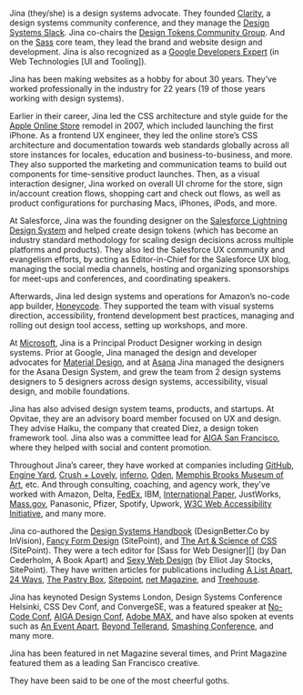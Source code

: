 Jina (they/she) is a design systems advocate. They founded [Clarity][], a design systems community conference, and they manage the [Design Systems Slack][]. Jina co-chairs the [Design Tokens Community Group][]. And on the [Sass][] core team, they lead the brand and website design and development. Jina is also recognized as a [Google Developers Expert][] (in Web Technologies [UI and Tooling]).

Jina has been making websites as a hobby for about 30 years. They’ve worked professionally in the industry for 22 years (19 of those years working with design systems).

Earlier in their career, Jina led the CSS architecture and style guide for the [Apple Online Store][] remodel in 2007, which included launching the first iPhone. As a frontend UX engineer, they led the online store’s CSS architecture and documentation towards web standards globally across all store instances for locales, education and business-to-business, and more. They also supported the marketing and communication teams to build out components for time-sensitive product launches. Then, as a visual interaction designer, Jina worked on overall UI chrome for the store, sign in/account creation flows, shopping cart and check out flows, as well as product configurations for purchasing Macs, iPhones, iPods, and more.

At Salesforce, Jina was the founding designer on the [Salesforce Lightning Design System][] and helped create design tokens (which has become an industry standard methodology for scaling design decisions across multiple platforms and products). They also led the Salesforce UX community and evangelism efforts, by acting as Editor-in-Chief for the Salesforce UX blog, managing the social media channels, hosting and organizing sponsorships for meet-ups and conferences, and coordinating speakers.

Afterwards, Jina led design systems and operations for Amazon’s no-code app builder, [Honeycode][]. They supported the team with visual systems direction, accessibility, frontend development best practices, managing and rolling out design tool access, setting up workshops, and more.

At [Microsoft][], Jina is a Principal Product Designer working in design systems. Prior at Google, Jina managed the design and developer advocates for [Material Design][], and at [Asana][] Jina managed the designers for the Asana Design System, and grew the team from 2 design systems designers to 5 designers across design systems, accessibility, visual design, and mobile foundations.

Jina has also advised design system teams, products, and startups. At Opvitae, they are an advisory board member focused on UX and design. They advise Haiku, the company that created Diez, a design token framework tool. Jina also was a committee lead for [AIGA San Francisco][], where they helped with social and content promotion.

Throughout Jina’s career, they have worked at companies including [GitHub][], [Engine Yard][], [Crush + Lovely][], [inferno][], [Oden][], [Memphis Brooks Museum of Art][], etc. And through consulting, coaching, and agency work, they've worked with Amazon, Delta, [FedEx][], IBM, [International Paper][], JustWorks, [Mass.gov][], Panasonic, Pfizer, Spotify, Upwork, [W3C Web Accessibility Initiative][], and many more.

Jina co-authored the [Design Systems Handbook][] (DesignBetter.Co by InVision), [Fancy Form Design][] (SitePoint), and [The Art & Science of CSS][] (SitePoint). They were a tech editor for [Sass for Web Designer][] (by Dan Cederholm, A Book Apart) and [Sexy Web Design][] (by Elliot Jay Stocks, SitePoint). They have written articles for publications including [A List Apart][], [24 Ways][], [The Pastry Box][], [Sitepoint][], [net Magazine][], and [Treehouse][].

Jina has keynoted Design Systems London, Design Systems Conference Helsinki, CSS Dev Conf, and ConvergeSE, was a featured speaker at [No-Code Conf][], [AIGA Design Conf][], [Adobe MAX][], and have also spoken at events such as [An Event Apart][], [Beyond Tellerand][], [Smashing Conference][], and many more.

Jina has been featured in net Magazine several times, and Print Magazine featured them as a leading San Francisco creative.

They have been said to be one of the most cheerful goths.

[24 ways]: https://24ways.org/authors/jina/
[a list apart]: https://alistapart.com/article/writingainterfacestyleguide
[adobe max]: https://max.adobe.com/
[aiga design conf]: https://www.aiga.org/design/design-conferences/aiga-design-conference
[aiga san francisco]: http://aigasf.org/leadership/
[an event apart]: https://aneventapart.com/speakers/jina-bolton
[apple online store]: https://apple.com/
[asana]: https://asana.com/
[beyond tellerand]: https://beyondtellerrand.com/events/duesseldorf-2017/speakers/jina-anne
[clarity]: https://www.clarityconf.com/
[crush + lovely]: http://crushlovely.com/
[design systems coalition]: http://coalition.design.systems/
[design systems handbook]: https://www.designbetter.co/design-systems-handbook
[design systems slack]: http://slack.design.systems/
[design tokens community group]: https://www.designtokens.org/
[engine yard]: https://www.engineyard.com/
[fancy form design]: https://amzn.to/2yAj4w1
[fedex]: http://fedex.com/
[github]: https://github.com/
[google developers expert]: https://developers.google.com/community/experts
[honeycode]: https://www.honeycode.aws/
[inferno]: https://creativeinferno.com/
[international paper]: http://www.internationalpaper.com/
[mass.gov]: https://www.mass.gov/
[material design]: https://m3.material.io/
[microsoft]: https://www.microsoft.com/
[memphis brooks museum of art]: http://www.brooksmuseum.org/
[net magazine]: https://www.creativebloq.com/net-magazine
[no-code conf]: https://webflow.com/blog/no-code-conf-2021-new-speakers-full-agenda
[oden]: http://oden.com/
[salesforce lightning design system]: https://www.lightningdesignsystem.com/
[san francisco design systems coalition]: https://www.sfdsc.co/
[sass]: https://sass-lang.com/
[sass for web designers]: https://amzn.to/2RJ81cF
[sexy web design]: https://amzn.to/2A6Z6uP
[sitepoint]: https://www.sitepoint.com/author/sushimonster/
[smashing conference]: https://smashingconf.com/
[the art & science of css]: https://amzn.to/2QOEJs0
[the pastry box]: https://the-pastry-box-project.net/baker/jina-bolton
[treehouse]: https://teamtreehouse.com/
[w3c web accessibility initiative]: https://www.w3.org/WAI/redesign/project.php#ack
